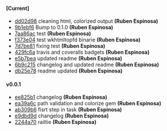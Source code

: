 
#### [Current]
 * [dd02d98](../../commit/dd02d98) cleaning html, colorized output __(Ruben Espinosa)__
 * [9b1ebf6](../../commit/9b1ebf6) Bump to 0.1.0 __(Ruben Espinosa)__
 * [7aa86ac](../../commit/7aa86ac) test __(Ruben Espinosa)__
 * [f373e04](../../commit/f373e04) test wkhtmltopfd binarie __(Ruben Espinosa)__
 * [7d7be81](../../commit/7d7be81) fixing test __(Ruben Espinosa)__
 * [429fc6a](../../commit/429fc6a) travis and coveralls badgets __(Ruben Espinosa)__
 * [e5b7bea](../../commit/e5b7bea) updated readme __(Ruben Espinosa)__
 * [6b9c215](../../commit/6b9c215) changelog and updated readme __(Ruben Espinosa)__
 * [db25e78](../../commit/db25e78) readme updated __(Ruben Espinosa)__

#### v0.0.1
 * [ee825b1](../../commit/ee825b1) changelog __(Ruben Espinosa)__
 * [ea39a6c](../../commit/ea39a6c) path validation and colorize gem __(Ruben Espinosa)__
 * [ab309b6](../../commit/ab309b6) fisrt step in task __(Ruben Espinosa)__
 * [e9dbd9d](../../commit/e9dbd9d) changelog __(Ruben Espinosa)__
 * [2244a70](../../commit/2244a70) railtie __(Ruben Espinosa)__

